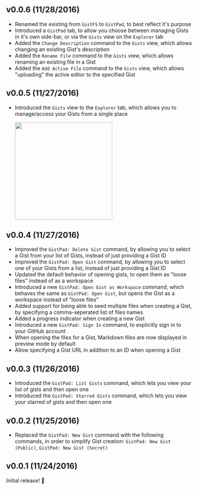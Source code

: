 ## v0.0.6 (11/28/2016)

* Renamed the existing from `GistFS` to `GistPad`, to best reflect it's purpose
* Introduced a `GistPad` tab, to allow you choose between managing Gists in it's own side-bar, or via the `Gists` view on the `Explorer` tab
* Added the `Change Description` command to the `Gists` view, which allows changing an existing Gist's description
* Added the `Rename File` command to the `Gists` view, which allows renaming an existing file in a Gist
* Added the `Add Active File` command to the `Gists` view, which allows "uploading" the active editor to the specified Gist
 
## v0.0.5 (11/27/2016)

* Introduced the `Gists` view to the `Explorer` tab, which allows you to manage/access your Gists from a single place

    <img width="263" src="https://user-images.githubusercontent.com/116461/69767270-4d3a7300-1130-11ea-9785-fc88c5dda79c.png" />

## v0.0.4 (11/27/2016)

* Improved the `GistPad: Delete Gist` command, by allowing you to select a Gist from your list of Gists, instead of just providing a Gist ID
* Improved the `GistPad: Open Gist` command, by allowing you to select one of your Gists from a list, instead of just providing a Gist ID
* Updated the default behavior of opening gists, to open them as "loose files" instead of as a workspace
* Introduced a new `GistPad: Open Gist as Workspace` command, which behaves the same as `GistPad: Open Gist`, but opens the Gist as a workspace instead of "loose files"
* Added support for being able to seed multiple files when creating a Gist, by specifying a comma-seperated list of files names
* Added a progress indicator when creating a new Gist
* Introduced a new `GistPad: Sign In` command, to explicitly sign in to your GitHub account
* When opening the files for a Gist, Markdown files are now displayed in preview mode by default
* Allow specifying a Gist URL in addition to an ID when opening a Gist

## v0.0.3 (11/26/2016)

* Introduced the `GistPad: List Gists` command, which lets you view your list of gists and then open one
* Introduced the `GistPad: Starred Gists` command, which lets you view your starred of gists and then open one

## v0.0.2 (11/25/2016)

* Replaced the `GistPad: New Gist` command with the following commands, in order to simplify Gist creation: `GistPad: New Gist (Public)`, `GistPad: New Gist (Secret)`

## v0.0.1 (11/24/2016)

Initial release! 🎉